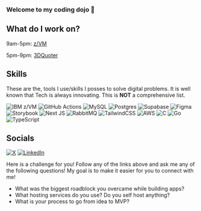 ### Welcome to my coding dojo 👋

## What do I work on?
9am-5pm: [z/VM](https://www.ibm.com/products/zvm)

5pm-9pm: [3DQuoter](https://3dquoter.com/)

## Skills 
These are the, tools I use/skills I posses to solve digital problems. It is well known that Tech is always innovating. This is **NOT** a comprehensive list.

![IBM z/VM](https://img.shields.io/badge/-z%2FVM-blue?style=flat-square&logo=ibm&link=https%3A%2F%2Fwww.ibm.com%2Fproducts%2Fzvm)
![GitHub Actions](https://img.shields.io/badge/github%20actions-%232671E5.svg?style=for-the-badge&logo=githubactions&logoColor=white)
![MySQL](https://img.shields.io/badge/mysql-4479A1.svg?style=for-the-badge&logo=mysql&logoColor=white)
![Postgres](https://img.shields.io/badge/postgres-%23316192.svg?style=for-the-badge&logo=postgresql&logoColor=white)
![Supabase](https://img.shields.io/badge/Supabase-3ECF8E?style=for-the-badge&logo=supabase&logoColor=white)
![Figma](https://img.shields.io/badge/figma-%23F24E1E.svg?style=for-the-badge&logo=figma&logoColor=white)
![Storybook](https://img.shields.io/badge/-Storybook-FF4785?style=for-the-badge&logo=storybook&logoColor=white)
![Next JS](https://img.shields.io/badge/Next-black?style=for-the-badge&logo=next.js&logoColor=white)
![RabbitMQ](https://img.shields.io/badge/Rabbitmq-FF6600?style=for-the-badge&logo=rabbitmq&logoColor=white)
![TailwindCSS](https://img.shields.io/badge/tailwindcss-%2338B2AC.svg?style=for-the-badge&logo=tailwind-css&logoColor=white)
![AWS](https://img.shields.io/badge/AWS-%23FF9900.svg?style=for-the-badge&logo=amazon-aws&logoColor=white)
![C](https://img.shields.io/badge/c-%2300599C.svg?style=for-the-badge&logo=c&logoColor=white)
![Go](https://img.shields.io/badge/go-%2300ADD8.svg?style=for-the-badge&logo=go&logoColor=white)
![TypeScript](https://img.shields.io/badge/typescript-%23007ACC.svg?style=for-the-badge&logo=typescript&logoColor=white)


## Socials
[![X](https://img.shields.io/badge/X-%23000000.svg?style=for-the-badge&logo=X&logoColor=white 'My X Profile Page')](https://twitter.com/lisander_lopez)
[![LinkedIn](https://img.shields.io/badge/linkedin-%230077B5.svg?style=for-the-badge&logo=linkedin&logoColor=white)](https://www.linkedin.com/in/lisander-lopez-9114756a)

Here is a challenge for you! Follow any of the links above and ask me any of the following questions! My goal is to make it easier for you to connect with me!

- What was the biggest roadblock you overcame while building apps?
- What hosting services do you use? Do you self host anything?
- What is your process to go from idea to MVP?

<!--
**lisander-lopez/lisander-lopez** is a ✨ _special_ ✨ repository because its `README.md` (this file) appears on your GitHub profile.

Here are some ideas to get you started:

- 🔭 I’m currently working on ...
- 🌱 I’m currently learning ...
- 👯 I’m looking to collaborate on ...
- 🤔 I’m looking for help with ...
- 💬 Ask me about ...
- 📫 How to reach me: ...
- 😄 Pronouns: ...
- ⚡ Fun fact: ...
-->
